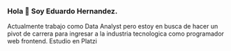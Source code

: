 ### Hola 👋 Soy Eduardo Hernandez.

Actualmente trabajo como Data Analyst pero estoy en busca de hacer un pivot de carrera para ingresar a la industria tecnologica como programador web frontend. 
Estudio en Platzi
<!--
**EddyBlvD/EddyBlvD** is a ✨ _special_ ✨ repository because its `README.md` (this file) appears on your GitHub profile.

Here are some ideas to get you started:

- 🔭 I’m currently working on ...
- 🌱 I’m currently learning ...
- 👯 I’m looking to collaborate on ...
- 🤔 I’m looking for help with ...
- 💬 Ask me about ...
- 📫 How to reach me: ...
- 😄 Pronouns: ...
- ⚡ Fun fact: ...
-->
